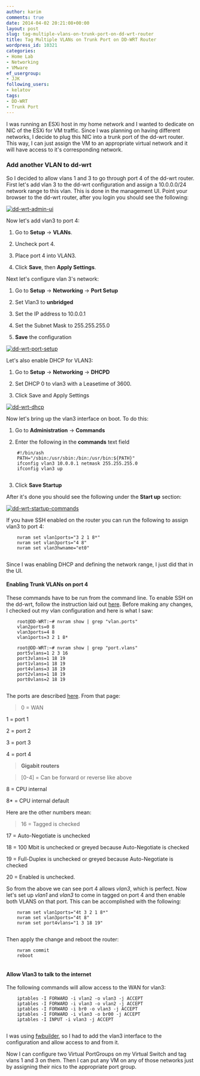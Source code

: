 ```yaml
---
author: karim
comments: true
date: 2014-04-02 20:21:08+00:00
layout: post
slug: tag-multiple-vlans-on-trunk-port-on-dd-wrt-router
title: Tag Multiple VLANs on Trunk Port on DD-WRT Router
wordpress_id: 10321
categories:
- Home Lab
- Networking
- VMware
ef_usergroup:
- JJK
following_users:
- kelatov
tags:
- DD-WRT
- Trunk Port
---
```


I was running an ESXi host in my home network and I wanted to dedicate on NIC of the ESXi for VM traffic. Since I was planning on having different networks, I decide to plug this NIC into a trunk port of the dd-wrt router. This way, I can just assign the VM to an appropriate virtual network and it will have access to it's corresponding network.





### Add another VLAN to dd-wrt





So I decided to allow vlans 1 and 3 to go through port 4 of the dd-wrt router. First let's add vlan 3 to the dd-wrt configuration and assign a 10.0.0.0/24 network range to this vlan. This is done in the management UI. Point your browser to the dd-wrt router, after you login you should see the following:





[![dd-wrt-admin-ui](http://virtuallyhyper.com/wp-content/uploads/2014/03/dd-wrt-admin-ui.png)](http://virtuallyhyper.com/wp-content/uploads/2014/03/dd-wrt-admin-ui.png)





Now let's add vlan3 to port 4:







  1. Go to **Setup** -> **VLANs**.


  2. Uncheck port 4. 


  3. Place port 4 into VLAN3.


  4. Click **Save**, then **Apply Settings**.





Next let's configure vlan 3's network:







  1. Go to **Setup** -> **Networking** -> **Port Setup**


  2. Set Vlan3 to **unbridged**


  3. Set the IP address to 10.0.0.1


  4. Set the Subnet Mask to 255.255.255.0


  5. **Save** the configuration





[![dd-wrt-port-setup](http://virtuallyhyper.com/wp-content/uploads/2014/03/dd-wrt-port-setup.png)](http://virtuallyhyper.com/wp-content/uploads/2014/03/dd-wrt-port-setup.png)





Let's also enable DHCP for VLAN3:







  1. Go to **Setup** -> **Networking** -> **DHCPD**


  2. Set DHCP 0 to vlan3 with a Leasetime of 3600.


  3. Click Save and Apply Settings





[![dd-wrt-dhcp](http://virtuallyhyper.com/wp-content/uploads/2014/03/dd-wrt-dhcp.png)](http://virtuallyhyper.com/wp-content/uploads/2014/03/dd-wrt-dhcp.png)





Now let's bring up the vlan3 interface on boot. To do this:







  1. Go to **Administration** -> **Commands**


  2. Enter the following in the **commands** text field




    

```
    #!/bin/ash
    PATH="/sbin:/usr/sbin:/bin:/usr/bin:${PATH}"
    ifconfig vlan3 10.0.0.1 netmask 255.255.255.0
    ifconfig vlan3 up
    
```




  3. Click **Save Startup**






After it's done you should see the following under the **Start up** section:





[![dd-wrt-startup-commands](http://virtuallyhyper.com/wp-content/uploads/2014/03/dd-wrt-startup-commands.png)](http://virtuallyhyper.com/wp-content/uploads/2014/03/dd-wrt-startup-commands.png)





If you have SSH enabled on the router you can run the following to assign vlan3 to port 4:




    

```
    nvram set vlan1ports="3 2 1 8*"
    nvram set vlan3ports="4 8"
    nvram set vlan3hwname="et0"
    
```






Since I was enabling DHCP and defining the network range, I just did that in the UI.





#### Enabling Trunk VLANs on port 4





These commands have to be run from the command line. To enable SSH on the dd-wrt, follow the instruction laid out [here](http://virtuallyhyper.com/2013/04/use-fwbuilder-to-deploy-an-iptables-firewall-to-a-dd-wrt-router/). Before making any changes, I checked out my vlan configuration and here is what I saw:




    

```
    root@DD-WRT:~# nvram show | grep "vlan.ports"
    vlan2ports=0 8
    vlan3ports=4 8
    vlan1ports=3 2 1 8*
    
    root@DD-WRT:~# nvram show | grep "port.vlans"
    port5vlans=1 2 3 16
    port3vlans=1 18 19
    port1vlans=1 18 19
    port4vlans=3 18 19
    port2vlans=1 18 19
    port0vlans=2 18 19
    
```






The ports are described [here](http://www.dd-wrt.com/wiki/index.php/Switched_Ports). From that page:





> 
  
> 
> 0 = WAN  

  1 = port 1  

  2 = port 2  

  3 = port 3  

  4 = port 4
> 
> 
  
  
> 
> **Gigabit routers**
> 
> 
  
  
> 
> [0-4] = Can be forward or reverse like above  

  8 = CPU internal  

  8* = CPU internal default
> 
> 






Here are the other numbers mean:





> 
  
> 
> 16 = Tagged is checked  

  17 = Auto-Negotiate is unchecked  

  18 = 100 Mbit is unchecked or greyed because Auto-Negotiate is checked  

  19 = Full-Duplex is unchecked or greyed because Auto-Negotiate is checked  

  20 = Enabled is unchecked.
> 
> 






So from the above we can see port 4 allows _vlan3_, which is perfect. Now let's set up _vlan1_ and _vlan3_ to come in tagged on port 4 and then enable both VLANS on that port. This can be accomplished with the following:




    

```
    nvram set vlan1ports="4t 3 2 1 8*"
    nvram set vlan3ports="4t 8"
    nvram set port4vlans="1 3 18 19"
    
```






Then apply the change and reboot the router:




    

```
    nvram commit
    reboot
    
```






#### Allow Vlan3 to talk to the internet





The following commands will allow access to the WAN for vlan3:




    

```
    iptables -I FORWARD -i vlan2 -o vlan3 -j ACCEPT
    iptables -I FORWARD -i vlan3 -o vlan2 -j ACCEPT
    iptables -I FORWARD -i br0 -o vlan3 -j ACCEPT
    iptables -I FORWARD -i vlan3 -o br00 -j ACCEPT
    iptables -I INPUT -i vlan3 -j ACCEPT
    
```






I was using [fwbuilder](http://virtuallyhyper.com/2013/04/use-fwbuilder-to-deploy-an-iptables-firewall-to-a-dd-wrt-router/), so I had to add the vlan3 interface to the configuration and allow access to and from it.





Now I can configure two Virtual PortGroups on my Virtual Switch and tag vlans 1 and 3 on them. Then I can put any VM on any of those networks just by assigning their nics to the appropriate port group.



